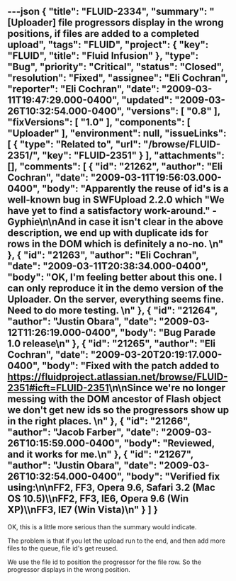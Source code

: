 ---json
{
  "title": "FLUID-2334",
  "summary": "[Uploader] file progressors display in the wrong positions, if files are added to a completed upload",
  "tags": "FLUID",
  "project": {
    "key": "FLUID",
    "title": "Fluid Infusion"
  },
  "type": "Bug",
  "priority": "Critical",
  "status": "Closed",
  "resolution": "Fixed",
  "assignee": "Eli Cochran",
  "reporter": "Eli Cochran",
  "date": "2009-03-11T19:47:29.000-0400",
  "updated": "2009-03-26T10:32:54.000-0400",
  "versions": [
    "0.8"
  ],
  "fixVersions": [
    "1.0"
  ],
  "components": [
    "Uploader"
  ],
  "environment": null,
  "issueLinks": [
    {
      "type": "Related to",
      "url": "/browse/FLUID-2351/",
      "key": "FLUID-2351"
    }
  ],
  "attachments": [],
  "comments": [
    {
      "id": "21262",
      "author": "Eli Cochran",
      "date": "2009-03-11T19:56:03.000-0400",
      "body": "Apparently the reuse of id's is a well-known bug in SWFUpload 2.2.0 which \"We have yet to find a satisfactory work-around.\" - Gyphie\n\nAnd in case it isn't clear in the above description, we end up with duplicate ids for rows in the DOM which is definitely a no-no.&#x20;\n"
    },
    {
      "id": "21263",
      "author": "Eli Cochran",
      "date": "2009-03-11T20:38:34.000-0400",
      "body": "OK, I'm feeling better about this one. I can only reproduce it in the demo version of the Uploader. On the server, everything seems fine. Need to do more testing.&#x20;\n"
    },
    {
      "id": "21264",
      "author": "Justin Obara",
      "date": "2009-03-12T11:26:19.000-0400",
      "body": "Bug Parade 1.0 release\n"
    },
    {
      "id": "21265",
      "author": "Eli Cochran",
      "date": "2009-03-20T20:19:17.000-0400",
      "body": "Fixed with the patch added to <https://fluidproject.atlassian.net/browse/FLUID-2351#icft=FLUID-2351>\n\nSince we're no longer messing with the DOM ancestor of Flash object we don't get new ids so the progressors show up in the right places.&#x20;\n"
    },
    {
      "id": "21266",
      "author": "Jacob Farber",
      "date": "2009-03-26T10:15:59.000-0400",
      "body": "Reviewed, and it works for me.\n"
    },
    {
      "id": "21267",
      "author": "Justin Obara",
      "date": "2009-03-26T10:32:54.000-0400",
      "body": "Verified fix using:\n\nFF2, FF3, Opera 9.6, Safari 3.2 (Mac OS 10.5)\\\nFF2, FF3, IE6, Opera 9.6 (Win XP)\\\nFF3, IE7 (Win Vista)\n"
    }
  ]
}
---
OK, this is a little more serious than the summary would indicate.&#x20;

The problem is that if you let the upload run to the end, and then add more files to the queue, file id's get reused.&#x20;

We use the file id to position the progressor for the file row. So the progressor displays in the wrong position.&#x20;

        